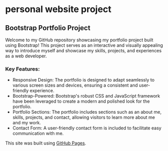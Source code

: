 # personal website project
## Bootstrap Portfolio Project

Welcome to my GitHub repository showcasing my portfolio project built using Bootstrap! 
This project serves as an interactive and visually appealing way to introduce myself 
and showcase my skills, projects, and experiences as a web developer.

### Key Features:

* Responsive Design: The portfolio is designed to adapt seamlessly to various screen sizes and devices, ensuring a consistent and user-friendly experience.
* Bootstrap-Powered: Bootstrap's robust CSS and JavaScript framework have been leveraged to create a modern and polished look for the portfolio.
* Portfolio Sections: The portfolio includes sections such as an about me, skills, projects, and contact, allowing visitors to learn more about me and my work.
* Contact Form: A user-friendly contact form is included to facilitate easy communication with me.

This site was built using [GitHub Pages]().
